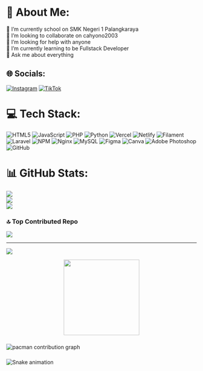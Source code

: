 # 💫 About Me:
🔭 I’m currently school on SMK Negeri 1 Palangkaraya<br>👯 I’m looking to collaborate on cahyono2003<br>🤝 I’m looking for help with  anyone<br>🌱 I’m currently learning to be Fullstack Developer<br>💬 Ask me about everything


## 🌐 Socials:
[![Instagram](https://img.shields.io/badge/Instagram-%23E4405F.svg?logo=Instagram&logoColor=white)](https://instagram.com/w.snu_10) [![TikTok](https://img.shields.io/badge/TikTok-%23000000.svg?logo=TikTok&logoColor=white)](https://tiktok.com/@doppio.doppio) 

# 💻 Tech Stack:
![HTML5](https://img.shields.io/badge/html5-%23E34F26.svg?style=for-the-badge&logo=html5&logoColor=white) ![JavaScript](https://img.shields.io/badge/javascript-%23323330.svg?style=for-the-badge&logo=javascript&logoColor=%23F7DF1E) ![PHP](https://img.shields.io/badge/php-%23777BB4.svg?style=for-the-badge&logo=php&logoColor=white) ![Python](https://img.shields.io/badge/python-3670A0?style=for-the-badge&logo=python&logoColor=ffdd54) ![Vercel](https://img.shields.io/badge/vercel-%23000000.svg?style=for-the-badge&logo=vercel&logoColor=white) ![Netlify](https://img.shields.io/badge/netlify-%23000000.svg?style=for-the-badge&logo=netlify&logoColor=#00C7B7) ![Filament](https://img.shields.io/badge/Filament-FFAA00?style=for-the-badge&logoColor=%23000000) ![Laravel](https://img.shields.io/badge/laravel-%23FF2D20.svg?style=for-the-badge&logo=laravel&logoColor=white) ![NPM](https://img.shields.io/badge/NPM-%23CB3837.svg?style=for-the-badge&logo=npm&logoColor=white) ![Nginx](https://img.shields.io/badge/nginx-%23009639.svg?style=for-the-badge&logo=nginx&logoColor=white) ![MySQL](https://img.shields.io/badge/mysql-4479A1.svg?style=for-the-badge&logo=mysql&logoColor=white) ![Figma](https://img.shields.io/badge/figma-%23F24E1E.svg?style=for-the-badge&logo=figma&logoColor=white) ![Canva](https://img.shields.io/badge/Canva-%2300C4CC.svg?style=for-the-badge&logo=Canva&logoColor=white) ![Adobe Photoshop](https://img.shields.io/badge/adobe%20photoshop-%2331A8FF.svg?style=for-the-badge&logo=adobe%20photoshop&logoColor=white) ![GitHub](https://img.shields.io/badge/github-%23121011.svg?style=for-the-badge&logo=github&logoColor=white)
# 📊 GitHub Stats:
![](https://github-readme-stats.vercel.app/api?username=wiskaxd&theme=dark&hide_border=false&include_all_commits=true&count_private=true)<br/>
![](https://nirzak-streak-stats.vercel.app/?user=wiskaxd&theme=dark&hide_border=false)<br/>
![](https://github-readme-stats.vercel.app/api/top-langs/?username=wiskaxd&theme=dark&hide_border=false&include_all_commits=true&count_private=true&layout=compact)

### 🔝 Top Contributed Repo
![](https://github-contributor-stats.vercel.app/api?username=wiskaxd&limit=5&theme=dark&combine_all_yearly_contributions=true)

---
[![](https://visitcount.itsvg.in/api?id=wiskaxd&icon=0&color=10)](https://visitcount.itsvg.in)

<!-- Proudly created with GPRM ( https://gprm.itsvg.in ) -->

<div align="center">
  <img height="200" src="https://media.tenor.com/h7CZbik22-UAAAAM/satoru-satoru-gojo.gif"  />
</div>

###

<picture>
  <source media="(prefers-color-scheme: dark)" srcset="https://raw.githubusercontent.com/wiskaxd/wiskaxd/output/pacman-contribution-graph-dark.svg">
  <source media="(prefers-color-scheme: light)" srcset="https://raw.githubusercontent.com/wiskaxd/wiskaxd/output/pacman-contribution-graph.svg">
  <img alt="pacman contribution graph" src="https://raw.githubusercontent.com/wiskaxd/wiskaxd/output/pacman-contribution-graph.svg">
</picture>

###

<img src="https://raw.githubusercontent.com/wiskaxd/wiskaxd/output/snake.svg" alt="Snake animation" />

###
